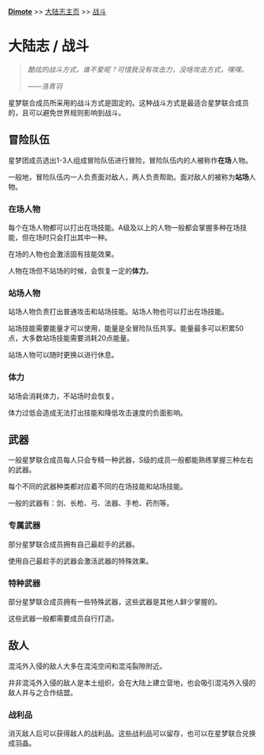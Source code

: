 **[Dimote](https://dimote.top)** >> [大陆志主页](index.md) >> [战斗](zhandou.md)

# 大陆志 / 战斗

> *酷炫的战斗方式，谁不爱呢？可惜我没有攻击力，没啥攻击方式，嘿嘿。*
>
> ——*洛青羽*

星梦联合成员所采用的战斗方式是固定的。这种战斗方式是最适合星梦联合成员的，且可以避免世界规则影响到战斗。

## 冒险队伍

星梦团成员选出1-3人组成冒险队伍进行冒险，冒险队伍内的人被称作**在场**人物。

一般地，冒险队伍内一人负责面对敌人，两人负责帮助。面对敌人的被称为**站场**人物。

### 在场人物

每个在场人物都可以打出在场技能。A级及以上的人物一般都会掌握多种在场技能，但在场时只会打出其中一种。

在场的人物也会激活固有技能效果。

人物在场但不站场的时候，会恢复一定的**体力**。

### 站场人物

站场人物负责打出普通攻击和站场技能。站场人物也可以打出在场技能。

站场技能需要能量才可以使用，能量是全冒险队伍共享。能量最多可以积累50点，大多数站场技能需要消耗20点能量。

站场人物可以随时更换以进行休息。

### 体力

站场会消耗体力，不站场时会恢复。

体力过低会造成无法打出技能和降低攻击速度的负面影响。

## 武器

一般星梦联合成员每人只会专精一种武器，S级的成员一般都能熟练掌握三种左右的武器。

每个不同的武器种类都对应着不同的在场技能和站场技能。

一般的武器有：剑、长枪、弓、法器、手枪、药剂等。

### 专属武器

部分星梦联合成员拥有自己最趁手的武器。

使用自己最趁手的武器会激活武器的特殊效果。

### 特种武器

部分星梦联合成员拥有一些特殊武器，这些武器是其他人鲜少掌握的。

这些武器一般都需要成员自行打造。

## 敌人

混沌外入侵的敌人大多在混沌空间和混沌裂隙附近。

并非混沌外入侵的敌人是本土组织，会在大陆上建立营地，也会吸引混沌外入侵的敌人并与之合作结盟。

### 战利品

消灭敌人后可以获得敌人的战利品。这些战利品可以留存，也可以在星梦联合兑换成羽晶。
